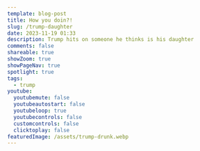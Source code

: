```yaml
---
template: blog-post
title: How you doin?!
slug: /trump-daughter
date: 2023-11-19 01:33
description: Trump hits on someone he thinks is his daughter
comments: false
shareable: true
showZoom: true
showPageNav: true
spotlight: true
tags:
  - trump
youtube:
  youtubemute: false
  youtubeautostart: false
  youtubeloop: true
  youtubecontrols: false
  customcontrols: false
  clicktoplay: false
featuredImage: /assets/trump-drunk.webp
---
```

